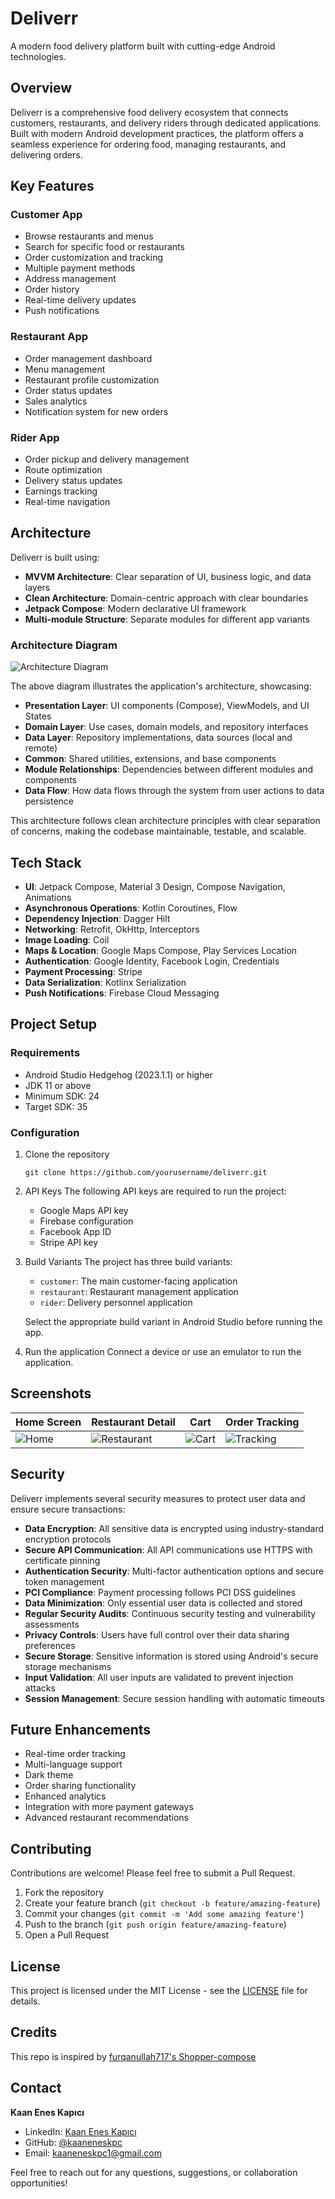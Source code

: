 # Deliverr

A modern food delivery platform built with cutting-edge Android technologies.

## Overview

Deliverr is a comprehensive food delivery ecosystem that connects customers, restaurants, and delivery riders through dedicated applications. Built with modern Android development practices, the platform offers a seamless experience for ordering food, managing restaurants, and delivering orders.

## Key Features

### Customer App
- Browse restaurants and menus
- Search for specific food or restaurants
- Order customization and tracking
- Multiple payment methods
- Address management
- Order history
- Real-time delivery updates
- Push notifications

### Restaurant App
- Order management dashboard
- Menu management
- Restaurant profile customization
- Order status updates
- Sales analytics
- Notification system for new orders

### Rider App
- Order pickup and delivery management
- Route optimization
- Delivery status updates
- Earnings tracking
- Real-time navigation

## Architecture

Deliverr is built using:
- **MVVM Architecture**: Clear separation of UI, business logic, and data layers
- **Clean Architecture**: Domain-centric approach with clear boundaries
- **Jetpack Compose**: Modern declarative UI framework
- **Multi-module Structure**: Separate modules for different app variants

### Architecture Diagram

![Architecture Diagram](https://github.com/user-attachments/assets/b6357e72-6ccf-4dfd-8b71-908f53150d79)


The above diagram illustrates the application's architecture, showcasing:

- **Presentation Layer**: UI components (Compose), ViewModels, and UI States
- **Domain Layer**: Use cases, domain models, and repository interfaces
- **Data Layer**: Repository implementations, data sources (local and remote)
- **Common**: Shared utilities, extensions, and base components
- **Module Relationships**: Dependencies between different modules and components
- **Data Flow**: How data flows through the system from user actions to data persistence

This architecture follows clean architecture principles with clear separation of concerns, making the codebase maintainable, testable, and scalable.

## Tech Stack

- **UI**: Jetpack Compose, Material 3 Design, Compose Navigation, Animations
- **Asynchronous Operations**: Kotlin Coroutines, Flow
- **Dependency Injection**: Dagger Hilt
- **Networking**: Retrofit, OkHttp, Interceptors
- **Image Loading**: Coil
- **Maps & Location**: Google Maps Compose, Play Services Location
- **Authentication**: Google Identity, Facebook Login, Credentials
- **Payment Processing**: Stripe
- **Data Serialization**: Kotlinx Serialization
- **Push Notifications**: Firebase Cloud Messaging

## Project Setup

### Requirements
- Android Studio Hedgehog (2023.1.1) or higher
- JDK 11 or above
- Minimum SDK: 24
- Target SDK: 35

### Configuration
1. Clone the repository
   ```
   git clone https://github.com/yourusername/deliverr.git
   ```

2. API Keys
   The following API keys are required to run the project:
   - Google Maps API key
   - Firebase configuration
   - Facebook App ID
   - Stripe API key

3. Build Variants
   The project has three build variants:
   - `customer`: The main customer-facing application
   - `restaurant`: Restaurant management application
   - `rider`: Delivery personnel application

   Select the appropriate build variant in Android Studio before running the app.

4. Run the application
   Connect a device or use an emulator to run the application.

## Screenshots

| Home Screen | Restaurant Detail | Cart | Order Tracking |
|-------------|-------------------|------|---------------|
| ![Home](https://via.placeholder.com/200?text=Home) | ![Restaurant](https://via.placeholder.com/200?text=Restaurant) | ![Cart](https://via.placeholder.com/200?text=Cart) | ![Tracking](https://via.placeholder.com/200?text=Tracking) |

## Security

Deliverr implements several security measures to protect user data and ensure secure transactions:

- **Data Encryption**: All sensitive data is encrypted using industry-standard encryption protocols
- **Secure API Communication**: All API communications use HTTPS with certificate pinning
- **Authentication Security**: Multi-factor authentication options and secure token management
- **PCI Compliance**: Payment processing follows PCI DSS guidelines
- **Data Minimization**: Only essential user data is collected and stored
- **Regular Security Audits**: Continuous security testing and vulnerability assessments
- **Privacy Controls**: Users have full control over their data sharing preferences
- **Secure Storage**: Sensitive information is stored using Android's secure storage mechanisms
- **Input Validation**: All user inputs are validated to prevent injection attacks
- **Session Management**: Secure session handling with automatic timeouts

## Future Enhancements

- Real-time order tracking
- Multi-language support
- Dark theme
- Order sharing functionality
- Enhanced analytics
- Integration with more payment gateways
- Advanced restaurant recommendations

## Contributing

Contributions are welcome! Please feel free to submit a Pull Request.

1. Fork the repository
2. Create your feature branch (`git checkout -b feature/amazing-feature`)
3. Commit your changes (`git commit -m 'Add some amazing feature'`)
4. Push to the branch (`git push origin feature/amazing-feature`)
5. Open a Pull Request

## License

This project is licensed under the MIT License - see the [LICENSE](LICENSE) file for details.

## Credits

This repo is inspired by [furqanullah717's Shopper-compose](https://github.com/furqanullah717/foodhub-compose)

## Contact

**Kaan Enes Kapıcı**
- LinkedIn: [Kaan Enes Kapıcı](https://www.linkedin.com/in/kaaneneskpc/)
- GitHub: [@kaaneneskpc](https://github.com/kaaneneskpc)
- Email: kaaneneskpc1@gmail.com

Feel free to reach out for any questions, suggestions, or collaboration opportunities! 
